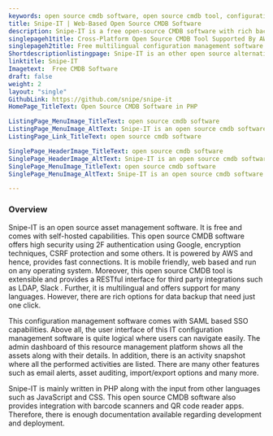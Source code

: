 ```yaml
---
keywords: open source cmdb software, open source cmdb tool, configuration management software, it configuration management software, resource management platform
title: Snipe-IT | Web-Based Open Source CMDB Software
description: Snipe-IT is a free open-source CMDB software with rich backup options. It provides an intuitive interface, email notifications, assets, and license management.
singlepageh1title: Cross-Platform Open Source CMDB Tool Supported By AWS
singlepageh2title: Free multilingual configuration management software with SAML support. It offers REST API for integrations with many popular apps such as Slack, and LDAP.
Shortdescriptionlistingpage: Snipe-IT is an other open source alternative open source cmdb software. It provides RESTful interface, SAML based login, integrations with Slack and LDAP.
linktitle: Snipe-IT
Imagetext:  Free CMDB Software 
draft: false
weight: 2
layout: "single"
GithubLink: https://github.com/snipe/snipe-it
HomePage_TitleText: Open Source CMDB Software in PHP

ListingPage_MenuImage_TitleText: open source cmdb software
ListingPage_MenuImage_AltText: Snipe-IT is an open source cmdb software
ListingPage_Link_TitleText: open source cmdb software

SinglePage_HeaderImage_TitleText: open source cmdb software
SinglePage_HeaderImage_AltText: Snipe-IT is an open source cmdb software
SinglePage_MenuImage_TitleText: open source cmdb software
SinglePage_MenuImage_AltText: Snipe-IT is an open source cmdb software

---
```

### **Overview**

Snipe-IT is an open source asset management software. It is free and comes with self-hosted capabilities. This open source CMDB software offers high security using 2F authentication using Google, encryption techniques, CSRF protection and some others. It is powered by AWS and hence, provides fast connections. It is mobile friendly, web based and run on any operating system. Moreover, this open source CMDB tool is extensible and provides a RESTful interface for third party integrations such as LDAP, Slack . Further, it is multilingual and offers support for many languages. However, there are rich options for data backup that need just one click.

This configuration management software comes with SAML based SSO capabilities. Above all, the user interface of this IT configuration management software is quite logical where users can navigate easily. The admin dashboard of this resource management platform shows all the assets along with their details. In addition, there is an activity snapshot where all the performed activities are listed. There are many other features such as email alerts, asset auditing, import/export options and many more.

Snipe-IT is mainly written in PHP along with the input from other languages such as JavaScript and CSS. This open source CMDB software also provides integration with barcode scanners and QR code reader apps. Therefore, there is enough documentation available regarding development and deployment.
